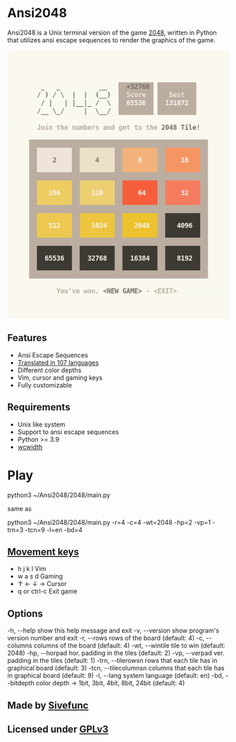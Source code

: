 # Ansi2048

Ansi2048 is a Unix terminal version of the game [2048](https://github.com/gabrielecirulli/2048), written in Python that utilizes ansi escape sequences to render the graphics of the game.

![Logo](Images/logo.png)

## Features

- Ansi Escape Sequences
- [Translated in 107 languages](https://translate.google.com/)
- Different color depths
- Vim, cursor and gaming keys
- Fully customizable

## Requirements

- Unix like system
- Support to ansi escape sequences
- Python >= 3.9
- [wcwidth](https://github.com/jquast/wcwidth)

# Play

python3 ~/Ansi2048/2048/main.py

same as 

python3 ~/Ansi2048/2048/main.py -r=4 -c=4 -wt=2048 -hp=2 -vp=1 -trn=3 -tcn=9 -l=en -bd=4

## [Movement keys](https://en.wikipedia.org/wiki/Arrow_keys)

- h j k l 	Vim
- w a s d 	Gaming
- ↑ ← ↓ → 	Cursor
- q or ctrl-c	Exit game

## Options

-h,   --help         show this help message and exit
-v,   --version      show program's version number and exit
-r,   --rows         rows of the board (default: 4)
-c,   --columns      columns of the board (default: 4)
-wt,  --wintile      tile to win (default: 2048)
-hp,  --horpad       hor. padding in the tiles (default: 2)
-vp,  --verpad       ver. padding in the tiles (default: 1)
-trn, --tilerowsn    rows that each tile has in graphical board (default: 3)
-tcn, --tilecolumnsn columns that each tile has in graphical board (default: 9)
-l,   --lang         system language (default: en)
-bd,  --bitdepth     color depth -> 1bit, 3bit, 4bit, 8bit, 24bit (default: 4)

## Made by [Sivefunc](https://gitlab.com/sivefunc)
## Licensed under [GPLv3](LICENSE)
